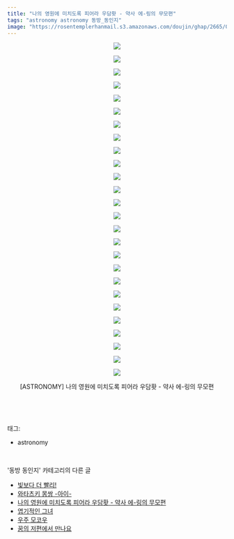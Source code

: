```yaml
---
title: "나의 영원에 미치도록 피어라 우담홧 - 약사 에-링의 무모편"
tags: "astronomy astronomy 동방_동인지"
image: "https://rosentemplerhanmail.s3.amazonaws.com/doujin/ghap/2665/001.jpg"
---
```

<div class="article">
<p style="text-align: center; clear: none; float: none;"><img src="{{ site.imgserver11 }}/ghap/2665/001.jpg"/></p>
<p style="text-align: center; clear: none; float: none;"><img src="{{ site.imgserver11 }}/ghap/2665/002.jpg"/></p>
<p style="text-align: center; clear: none; float: none;"><img src="{{ site.imgserver11 }}/ghap/2665/003.jpg"/></p>
<p style="text-align: center; clear: none; float: none;"><img src="{{ site.imgserver11 }}/ghap/2665/004.jpg"/></p>
<p style="text-align: center; clear: none; float: none;"><img src="{{ site.imgserver11 }}/ghap/2665/005.jpg"/></p>
<p style="text-align: center; clear: none; float: none;"><img src="{{ site.imgserver11 }}/ghap/2665/006.jpg"/></p>
<p style="text-align: center; clear: none; float: none;"><img src="{{ site.imgserver11 }}/ghap/2665/007.jpg"/></p>
<p style="text-align: center; clear: none; float: none;"><img src="{{ site.imgserver11 }}/ghap/2665/008.jpg"/></p>
<p style="text-align: center; clear: none; float: none;"><img src="{{ site.imgserver11 }}/ghap/2665/009.jpg"/></p>
<p style="text-align: center; clear: none; float: none;"><img src="{{ site.imgserver11 }}/ghap/2665/010.jpg"/></p>
<p style="text-align: center; clear: none; float: none;"><img src="{{ site.imgserver11 }}/ghap/2665/011.jpg"/></p>
<p style="text-align: center; clear: none; float: none;"><img src="{{ site.imgserver11 }}/ghap/2665/012.jpg"/></p>
<p style="text-align: center; clear: none; float: none;"><img src="{{ site.imgserver11 }}/ghap/2665/013.jpg"/></p>
<p style="text-align: center; clear: none; float: none;"><img src="{{ site.imgserver11 }}/ghap/2665/014.jpg"/></p>
<p style="text-align: center; clear: none; float: none;"><img src="{{ site.imgserver11 }}/ghap/2665/015.jpg"/></p>
<p style="text-align: center; clear: none; float: none;"><img src="{{ site.imgserver11 }}/ghap/2665/016.jpg"/></p>
<p style="text-align: center; clear: none; float: none;"><img src="{{ site.imgserver11 }}/ghap/2665/017.jpg"/></p>
<p style="text-align: center; clear: none; float: none;"><img src="{{ site.imgserver11 }}/ghap/2665/018.jpg"/></p>
<p style="text-align: center; clear: none; float: none;"><img src="{{ site.imgserver11 }}/ghap/2665/019.jpg"/></p>
<p style="text-align: center; clear: none; float: none;"><img src="{{ site.imgserver11 }}/ghap/2665/020.jpg"/></p>
<p style="text-align: center; clear: none; float: none;"><img src="{{ site.imgserver11 }}/ghap/2665/021.jpg"/></p>
<p style="text-align: center; clear: none; float: none;"><img src="{{ site.imgserver11 }}/ghap/2665/022.jpg"/></p>
<p style="text-align: center; clear: none; float: none;"><img src="{{ site.imgserver11 }}/ghap/2665/023.jpg"/></p>
<p style="text-align: center; clear: none; float: none;"><img src="{{ site.imgserver11 }}/ghap/2665/024.jpg"/></p>
<p style="text-align: center; clear: none; float: none;"><img src="{{ site.imgserver11 }}/ghap/2665/025.jpg"/></p>
<p style="text-align: center; clear: none; float: none;"><img src="{{ site.imgserver11 }}/ghap/2665/026.jpg"/></p>
<p style="text-align: center; clear: none; float: none;">[ASTRONOMY] 나의 영원에 미치도록 피어라 우담홧 - 약사 에-링의 무모편</p>
<p><br/></p>
</div><br/>
<div class="tagTrail">
<p>태그: </p>
<ul>
<li>astronomy</li>
</ul>
</div><br/>
<div class="another">
<p>'동방 동인지' 카테고리의 다른 글</p>
<ul>
<li><a href="/ghap_2667">빛보다 더 빨리!</a></li>
<li><a href="/ghap_2666">와타츠키 몽쌍 -아이-</a></li>
<li><a href="/ghap_2665">나의 영원에 미치도록 피어라 우담홧 - 약사 에-링의 무모편</a></li>
<li><a href="/ghap_2664">엽기적인 그녀</a></li>
<li><a href="/ghap_2663">우주 모코우</a></li>
<li><a href="/ghap_2662">꿈의 저편에서 만나요</a></li>
</ul>
</div><br/>
<div class="cb_module cb_fluid">
<div class="cb_wrt cb_profile">
</div><!-- commentList close -->
</div><br/>
